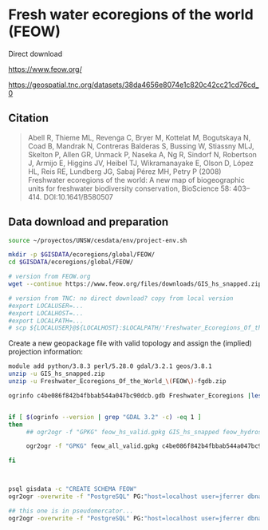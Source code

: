 # Fresh water ecoregions of the world (FEOW)

Direct download

https://www.feow.org/

https://geospatial.tnc.org/datasets/38da4656e8074e1c820c42cc21cd76cd_0

## Citation
> Abell R, Thieme ML, Revenga C, Bryer M, Kottelat M, Bogutskaya N, Coad B, Mandrak N, Contreras Balderas S, Bussing W, Stiassny MLJ, Skelton P, Allen GR, Unmack P, Naseka A, Ng R, Sindorf N, Robertson J, Armijo E, Higgins JV, Heibel TJ, Wikramanayake E, Olson D, López HL, Reis RE, Lundberg JG, Sabaj Pérez MH, Petry P (2008) Freshwater ecoregions of the world: A new map of biogeographic units for freshwater biodiversity conservation, BioScience 58: 403–414. DOI:10.1641/B580507


## Data download and preparation

```sh
source ~/proyectos/UNSW/cesdata/env/project-env.sh

mkdir -p $GISDATA/ecoregions/global/FEOW/
cd $GISDATA/ecoregions/global/FEOW/

# version from FEOW.org
wget --continue https://www.feow.org/files/downloads/GIS_hs_snapped.zip

# version from TNC: no direct download? copy from local version
#export LOCALUSER=...
#export LOCALHOST=...
#export LOCALPATH=...
# scp ${LOCALUSER}@${LOCALHOST}:$LOCALPATH/'Freshwater_Ecoregions_Of_the_World_(FEOW)-fgdb.zip' $GISDATA/ecoregions/global/FEOW/

```

Create a new geopackage file with valid topology and assign the (implied) projection information:
```sh
module add python/3.8.3 perl/5.28.0 gdal/3.2.1 geos/3.8.1
unzip -u GIS_hs_snapped.zip
unzip -u Freshwater_Ecoregions_Of_the_World_\(FEOW\)-fgdb.zip

ogrinfo c4be086f842b4fbbab544a047bc90dcb.gdb Freshwater_Ecoregions |less


if [ $(ogrinfo --version | grep "GDAL 3.2" -c) -eq 1 ]
then
     ## ogr2ogr -f "GPKG" feow_hs_valid.gpkg GIS_hs_snapped feow_hydrosheds -nlt PROMOTE_TO_MULTI -a_srs "+proj=longlat +datum=WGS84" -makevalid

     ogr2ogr -f "GPKG" feow_all_valid.gpkg c4be086f842b4fbbab544a047bc90dcb.gdb Freshwater_Ecoregions -nlt PROMOTE_TO_MULTI -t_srs "+proj=longlat +datum=WGS84" -makevalid

fi

```


```sh


psql gisdata -c "CREATE SCHEMA FEOW"
ogr2ogr -overwrite -f "PostgreSQL" PG:"host=localhost user=jferrer dbname=gisdata" -lco SCHEMA=feow GIS_hs_snapped feow_hydrosheds -nlt PROMOTE_TO_MULTI

## this one is in pseudomercator...
ogr2ogr -overwrite -f "PostgreSQL" PG:"host=localhost user=jferrer dbname=gisdata" -lco SCHEMA=feow c4be086f842b4fbbab544a047bc90dcb.gdb/ -nln fw_ecoregions -nlt PROMOTE_TO_MULTI
```
